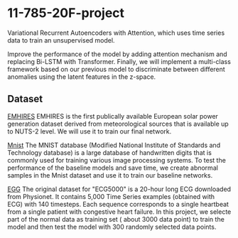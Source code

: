 # 11-785-20F-project
Variational Recurrent Autoencoders with Attention, which uses time series data to train an unsupervised model.

Improve the performance of the model by adding attention mechanism and replacing Bi-LSTM with Transformer. Finally, we will implement a multi-class framework based on our previous model to discriminate between different anomalies using the latent features in the z-space.

## Dataset 
[EMHIRES](https://setis.ec.europa.eu/EMHIRES-datasets)
EMHIRES is the first publically available European solar power generation dataset derived from meteorological sources that is available up to NUTS-2 level. We will use it to train our final network.

[Mnist](https://www.kaggle.com/oddrationale/mnist-in-csv)
The MNIST database (Modified National Institute of Standards and Technology database) is a large database of handwritten digits that is commonly used for training various image processing systems. To test the performance of the baseline models and save time, we create abnormal samples in the Mnist dataset and use it to train our baseline networks.

[EGG](https://archive.physionet.org/physiobank/database/adfecgdb/)
The original dataset for "ECG5000" is a 20-hour long ECG downloaded from Physionet. It contains 5,000 Time Series examples (obtained with ECG) with 140 timesteps. Each sequence corresponds to a single heartbeat from a single patient with congestive heart failure. In this project, we selecte part of the normal data as training set ( about 3000 data point) to train the model and then test the model with 300 randomly selected data points.
